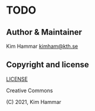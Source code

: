 # TODO

## Author & Maintainer

Kim Hammar <kimham@kth.se>

## Copyright and license

[LICENSE](LICENSE.md)

Creative Commons

(C) 2021, Kim Hammar